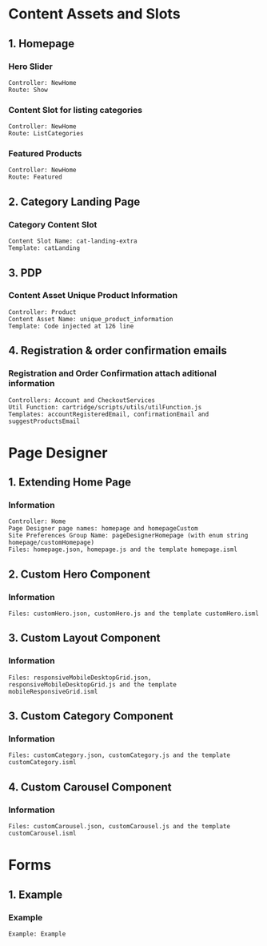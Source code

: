 # Content Assets and Slots

## 1. Homepage  

### Hero Slider  
    Controller: NewHome  
    Route: Show  

### Content Slot for listing categories  
    Controller: NewHome  
    Route: ListCategories  

### Featured Products  
    Controller: NewHome  
    Route: Featured  

## 2. Category Landing Page  

### Category Content Slot  
    Content Slot Name: cat-landing-extra  
    Template: catLanding  

## 3. PDP  

### Content Asset Unique Product Information  
    Controller: Product  
    Content Asset Name: unique_product_information  
    Template: Code injected at 126 line  

## 4. Registration & order confirmation emails  

### Registration and Order Confirmation attach aditional information  
    Controllers: Account and CheckoutServices  
    Util Function: cartridge/scripts/utils/utilFunction.js  
    Templates: accountRegisteredEmail, confirmationEmail and suggestProductsEmail  

# Page Designer

## 1. Extending Home Page  

### Information
    Controller: Home
    Page Designer page names: homepage and homepageCustom
    Site Preferences Group Name: pageDesignerHomepage (with enum string homepage/customHomepage)
    Files: homepage.json, homepage.js and the template homepage.isml 

## 2. Custom Hero Component  

### Information
    Files: customHero.json, customHero.js and the template customHero.isml

## 3. Custom Layout Component

### Information
    Files: responsiveMobileDesktopGrid.json, responsiveMobileDesktopGrid.js and the template mobileResponsiveGrid.isml
    
## 3. Custom Category Component

### Information
    Files: customCategory.json, customCategory.js and the template customCategory.isml

## 4. Custom Carousel Component

### Information
    Files: customCarousel.json, customCarousel.js and the template customCarousel.isml

# Forms

## 1. Example  

### Example  
    Example: Example  